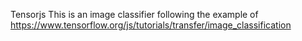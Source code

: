 Tensorjs
This is an image classifier following the example of https://www.tensorflow.org/js/tutorials/transfer/image_classification